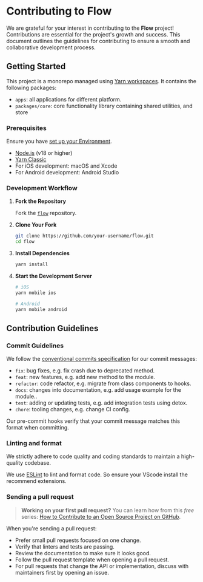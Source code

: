 # Contributing to Flow

We are grateful for your interest in contributing to the **Flow** project! Contributions are essential for the project's growth and success. This document outlines the guidelines for contributing to ensure a smooth and collaborative development process.

## Getting Started

This project is a monorepo managed using [Yarn workspaces](https://yarnpkg.com/features/workspaces). It contains the following packages:

- `apps`: all applications for different platform.
- `packages/core`: core functionality library containing shared utilities, and store

### Prerequisites

Ensure you have [set up your Environment](https://reactnative.dev/docs/set-up-your-environment).

- [Node.js](https://nodejs.org/) (v18 or higher)
- [Yarn Classic](https://classic.yarnpkg.com/en/docs)
- For iOS development: macOS and Xcode
- For Android development: Android Studio

### Development Workflow

1. **Fork the Repository**

   Fork the [`flow`](https://github.com/nodefinity/flow) repository.

2. **Clone Your Fork**

   ```bash
   git clone https://github.com/your-username/flow.git
   cd flow
   ```

3. **Install Dependencies**

   ```bash
   yarn install
   ```

4. **Start the Development Server**

   ```bash
   # iOS
   yarn mobile ios

   # Android
   yarn mobile android
   ```

## Contribution Guidelines

### Commit Guidelines

We follow the [conventional commits specification](https://www.conventionalcommits.org/en) for our commit messages:

- `fix`: bug fixes, e.g. fix crash due to deprecated method.
- `feat`: new features, e.g. add new method to the module.
- `refactor`: code refactor, e.g. migrate from class components to hooks.
- `docs`: changes into documentation, e.g. add usage example for the module..
- `test`: adding or updating tests, e.g. add integration tests using detox.
- `chore`: tooling changes, e.g. change CI config.

Our pre-commit hooks verify that your commit message matches this format when committing.

### Linting and format

We strictly adhere to code quality and coding standards to maintain a high-quality codebase.

We use [ESLint](https://eslint.org/) to lint and format code. So ensure your VScode install the recommend extensions.

### Sending a pull request

> **Working on your first pull request?** You can learn how from this _free_ series: [How to Contribute to an Open Source Project on GitHub](https://app.egghead.io/playlists/how-to-contribute-to-an-open-source-project-on-github).

When you're sending a pull request:

- Prefer small pull requests focused on one change.
- Verify that linters and tests are passing.
- Review the documentation to make sure it looks good.
- Follow the pull request template when opening a pull request.
- For pull requests that change the API or implementation, discuss with maintainers first by opening an issue.
